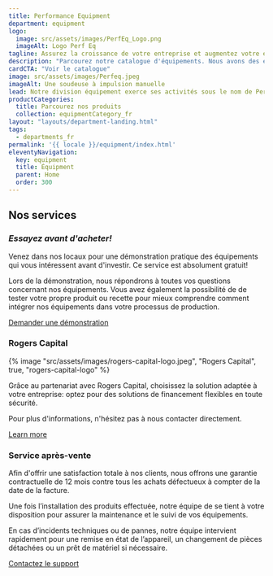 ```yaml
---
title: Performance Equipment
department: equipment
logo:
  image: src/assets/images/PerfEq_Logo.png
  imageAlt: Logo Perf Eq
tagline: Assurez la croissance de votre entreprise et augmentez votre efficacité avec nos equipments.
description: "Parcourez notre catalogue d'équipements. Nous avons des équipements de transformation et d'emballage d'aliments, ainsi que des produits de réfrigération et de cuisson. Tous les équipements sont garantis 1 an et nous vous invitons dans notre établissement pour essayer nos machines avant d'acheter."
cardCTA: "Voir le catalogue"
image: src/assets/images/Perfeq.jpeg
imageAlt: Une soudeuse à impulsion manuelle
lead: Notre division équipement exerce ses activités sous le nom de Performance Equipment. Elle propose des machines d'emballage et de transformation alimentaire.  Nous nous distinguons par notre service de qualité et nos prix très compétitifs. Que vous recherchiez des équipements pour votre propre usage domestique, une entreprise naissante ou une entreprise établie, nous avons une gamme de produits fiables et de qualité pour répondre à vos besoins.
productCategories:
  title: Parcourez nos produits
  collection: equipmentCategory_fr
layout: "layouts/department-landing.html"
tags:
  - departments_fr
permalink: '{{ locale }}/equipment/index.html'
eleventyNavigation:
  key: equipment
  title: Équipment
  parent: Home
  order: 300
---
```


<h2 class="visually-hidden">Nos services</h2>

### *Essayez avant d'acheter!*

Venez dans nos locaux pour une démonstration pratique des équipements qui vous intéressent avant d'investir. Ce service est absolument gratuit!

Lors de la démonstration, nous répondrons à toutes vos questions concernant nos équipements. Vous avez également la possibilité de de tester votre propre produit ou recette pour mieux comprendre comment intégrer nos équipements dans votre processus de production.

<a href="mailto:equipment@performance.mu" class="button">Demander une démonstration</a>

<h3 class="visually-hidden">Rogers Capital</h3>
{% image "src/assets/images/rogers-capital-logo.jpeg", "Rogers Capital", true, "rogers-capital-logo" %}

Grâce au partenariat avec Rogers Capital, choisissez la solution adaptée à votre entreprise: optez pour des solutions de financement flexibles en toute sécurité.

Pour plus d'informations, n'hésitez pas à nous contacter directement.

<a href="https://www.rogerscapital.mu/credit/credit/" class="button">Learn more</a>

### Service après-vente

Afin d'offrir une satisfaction totale à nos clients, nous offrons une garantie contractuelle de 12 mois contre tous les achats défectueux à compter de la date de la facture.

Une fois l’installation des produits effectuée, notre équipe de se tient à votre disposition pour assurer la maintenance et le suivi de vos équipements.

En cas d’incidents techniques ou de pannes, notre équipe intervient rapidement pour une remise en état de l’appareil, un changement de pièces détachées ou un prêt de matériel si nécessaire.

<a href="mailto:equipment@performance.mu" class="button">Contactez le support</a>
